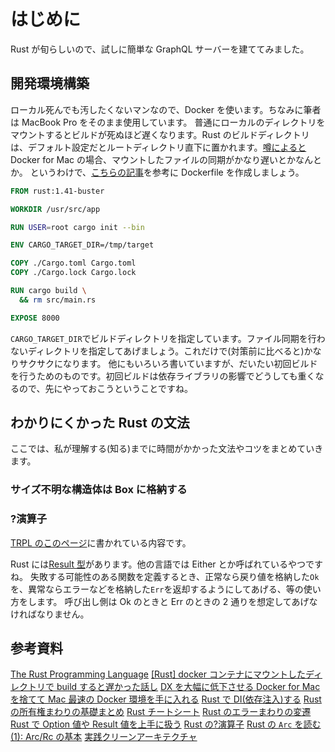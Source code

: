 # はじめに

Rust が旬らしいので、試しに簡単な GraphQL サーバーを建ててみました。

## 開発環境構築

ローカル死んでも汚したくないマンなので、Docker を使います。ちなみに筆者は MacBook Pro をそのまま使用しています。
普通にローカルのディレクトリをマウントするとビルドが死ぬほど遅くなります。Rust のビルドディレクトリは、デフォルト設定だとルートディレクトリ直下に置かれます。[噂によると](https://qiita.com/yuki_ycino/items/cb21cf91a39ddd61f484)Docker for Mac の場合、マウントしたファイルの同期がかなり遅いとかなんとか。
というわけで、[こちらの記事](https://qiita.com/yagince/items/077d209ecca644398ea3)を参考に Dockerfile を作成しましょう。

```dockerfile
FROM rust:1.41-buster

WORKDIR /usr/src/app

RUN USER=root cargo init --bin

ENV CARGO_TARGET_DIR=/tmp/target

COPY ./Cargo.toml Cargo.toml
COPY ./Cargo.lock Cargo.lock

RUN cargo build \
  && rm src/main.rs

EXPOSE 8000
```

`CARGO_TARGET_DIR`でビルドディレクトリを指定しています。ファイル同期を行わないディレクトリを指定してあげましょう。これだけで(対策前に比べると)かなりサクサクになります。
他にもいろいろ書いていますが、だいたい初回ビルドを行うためのものです。初回ビルドは依存ライブラリの影響でどうしても重くなるので、先にやっておこうということですね。

## わかりにくかった Rust の文法

ここでは、私が理解する(知る)までに時間がかかった文法やコツをまとめていきます。

### サイズ不明な構造体は Box に格納する

### ?演算子

[TRPL のこのページ](https://doc.rust-jp.rs/book/second-edition/ch09-02-recoverable-errors-with-result.html)に書かれている内容です。

Rust には[Result 型](https://doc.rust-lang.org/std/result/enum.Result.html)があります。他の言語では Either とか呼ばれているやつですね。
失敗する可能性のある関数を定義するとき、正常なら戻り値を格納した`Ok`を、異常ならエラーなどを格納した`Err`を返却するようにしてあげる、等の使い方をします。
呼び出し側は Ok のときと Err のときの 2 通りを想定してあげなければなりません。

## 参考資料

[The Rust Programming Language](https://doc.rust-jp.rs/book/second-edition/)
[[Rust] docker コンテナにマウントしたディレクトリで build すると遅かった話し](https://qiita.com/yagince/items/077d209ecca644398ea3)
[DX を大幅に低下させる Docker for Mac を捨てて Mac 最速の Docker 環境を手に入れる](https://qiita.com/yuki_ycino/items/cb21cf91a39ddd61f484)
[Rust で DI(依存注入)する](https://qiita.com/tmtmtoo/items/5ce0166f09150d78c9ff)
[Rust の所有権まわりの基礎まとめ](https://qiita.com/koheimiya/items/f85d7fce21b37e593309)
[Rust チートシート](https://cheats.rs/)
[Rust のエラーまわりの変遷](https://qiita.com/legokichi/items/d4819f7d464c0d2ce2b8)
[Rust で Option 値や Result 値を上手に扱う](https://qiita.com/tatsuya6502/items/cd41599291e2e5f38a4a)
[Rust の?演算子](https://qiita.com/kanna/items/a0c10a0563573d5b2ed0)
[Rust の `Arc` を読む(1): Arc/Rc の基本](https://qiita.com/qnighy/items/4bbbb20e71cf4ae527b9)
[実践クリーンアーキテクチャ](https://nrslib.com/clean-architecture/)
